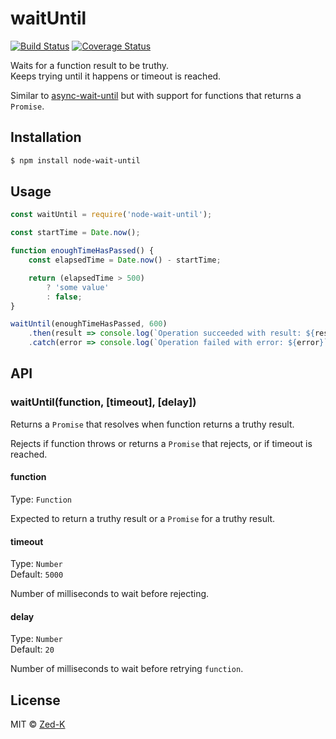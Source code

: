 # waitUntil

[![Build Status](https://travis-ci.com/zed-k/wait-until.svg?branch=master)](https://travis-ci.com/zed-k/wait-until)
[![Coverage Status](https://img.shields.io/coveralls/github/zed-k/wait-until/master.svg)](https://coveralls.io/github/zed-k/wait-until?branch=master)



Waits for a function result to be truthy.<br>
Keeps trying until it happens or timeout is reached.

Similar to [async-wait-until](https://www.npmjs.com/package/async-wait-until) but with support for functions that returns a `Promise`.

## Installation

```bash
$ npm install node-wait-until
```

## Usage

```js
const waitUntil = require('node-wait-until');

const startTime = Date.now();

function enoughTimeHasPassed() {
    const elapsedTime = Date.now() - startTime;

    return (elapsedTime > 500)
        ? 'some value'
        : false;
}

waitUntil(enoughTimeHasPassed, 600)
    .then(result => console.log(`Operation succeeded with result: ${result}`))
    .catch(error => console.log(`Operation failed with error: ${error}`));
```

## API

### waitUntil(function, [timeout], [delay])

Returns a `Promise` that resolves when function returns a truthy result.

Rejects if function throws or returns a `Promise` that rejects, or if timeout is reached.

#### function

Type: `Function`

Expected to return a truthy result or a `Promise` for a truthy result.

#### timeout

Type: `Number`<br>
Default: `5000`

Number of milliseconds to wait before rejecting.

#### delay

Type: `Number`<br>
Default: `20`

Number of milliseconds to wait before retrying `function`.

## License

MIT © [Zed-K](https://zed-k.com)
